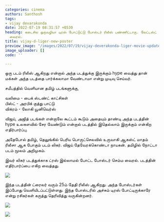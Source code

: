 ```yaml
---
categories: cinema
authors: Santhosh
tags:
- vijay devarakonda
date: 2022-07-19 08:31:57 +0530
heading: கடைசில ஒருவழியா டிரஸ் போட்டுட்டு போஸ்டர் ரிலீஸ் பண்ணிட்டாரு. லேட்டஸ்ட் போட்டோ
  வைரல்.
title: vijay-d-liger-new-poster
preview_image: "/images/2022/07/19/vijay-deverakonda-liger-movie-update-jpg.jpeg"
image_uploader: []
code: ''

---
```

ஒரு படம் ரிலீஸ் ஆகிறது என்றால் அந்த படத்துக்கு இருக்கும் hype வைத்து தான் மக்கள் அந்த படத்தை பார்க்கலாமா வேண்டாமா என்று முடிவு செய்வர்.

சமீபத்தில் வெளியான தமிழ் படங்களுக்கு,

வலிமை - பைக் ஸ்டண்ட் காட்சிகள்   
பிஸ்ட் - அரபிக் குத்து பாட்டு    
விக்ரம் - லோகி யூனிவெர்ஸ் 

விஜய், அஜித் படங்கள் என்றாலே கூட்டம் கூடும் அதையும் தாண்டி அந்த படத்தின் hype உலகளவில் சேர வேண்டும் என்றால் படத்தில் இதெல்லாம் இருக்கும் என்கிற எதிர்பார்ப்பு.

அதேபோல் தமிழ், தெலுங்கில் பெரிய பொருட்செலவில் உருவாகி ஆகஸ்ட் மாதம் ரிலீசா ஆக போகும் படம் லிகர். விஜய் தேவேரக்கொண்டா நாயகன். தமிழில் நோட்டா படம் மூலம் அறிமுகம்.

இவர் லிகர் படத்துக்காக ட்ரஸ் இல்லாமல் போட்ட போஸ்டர் செம்ம வைரல். படத்தின் எதிர்பார்ப்பை எகிற வைத்தது.

![](/images/2022/07/19/vihay-deverakonda-latest-3-jpg.jpeg)

இந்த படத்தின் ட்ரைலர் வரும் 25ம் தேதி ரிலீஸ் ஆகிறது. அந்த போஸ்டர்கள் இப்போது வெளியிடப்பட்டுள்ளது.  இந்த போஸ்டரில் அச்சும் டிரஸ் போட்டிருக்காரே என்று ரசிகர்கள் கருத்து தெரிவித்து வருகின்றனர்.

![](/images/2022/07/19/vihay-deverakonda-latest-2-jpg.jpeg)

![](/images/2022/07/19/vihay-deverakonda-latest-1-jpg.jpeg)